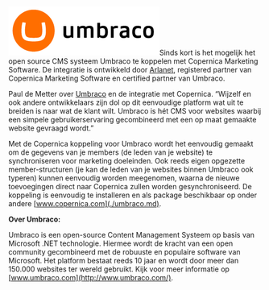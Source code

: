 ![Umbraco](../images/umbraco.png "Umbraco")Sinds kort is het mogelijk
het open source CMS systeem Umbraco te koppelen met Copernica Marketing
Software. De integratie is ontwikkeld door
[Arlanet](http://www.arlanet.nl/), registered partner van Copernica
Marketing Software en certified partner van Umbraco.

Paul de Metter over [Umbraco](http://umbraco.com/) en de integratie met
Copernica. “Wijzelf en ook andere ontwikkelaars zijn dol op dit
eenvoudige platform wat uit te breiden is naar wat de klant wilt.
Umbraco is hét CMS voor websites waarbij een simpele gebruikerservaring
gecombineerd met een op maat gemaakte website gevraagd wordt.”

Met de Copernica koppeling voor Umbraco wordt het eenvoudig gemaakt om
de gegevens van je members (de leden van je website) te synchroniseren
voor marketing doeleinden. Ook reeds eigen opgezette member-structuren
(je kan de leden van je websites binnen Umbraco ook typeren) kunnen
eenvoudig worden meegenomen, waarna de nieuwe toevoegingen direct naar
Copernica zullen worden gesynchroniseerd. De koppeling is eenvoudig te
installeren en als package beschikbaar op onder andere
[www.copernica.com](./umbraco.md).
 

**Over Umbraco:**

Umbraco is een open-source Content Management Systeem op basis van
Microsoft .NET technologie. Hiermee wordt de kracht van een open
community gecombineerd met de robuuste en populaire software van
Microsoft. Het platform bestaat reeds 10 jaar en wordt door meer dan
150.000 websites ter wereld gebruikt. Kijk voor meer informatie op
[www.umbraco.com](http://www.umbraco.com/).

